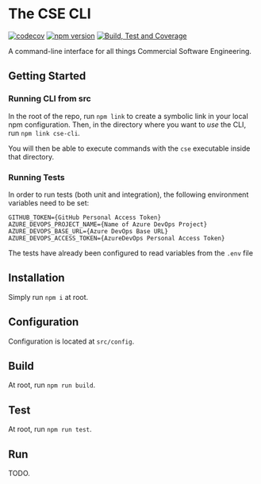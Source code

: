 # The CSE CLI

[![codecov](https://codecov.io/gh/tbarlow12/cse-cli/branch/master/graph/badge.svg)](https://codecov.io/gh/tbarlow12/cse-cli) [![npm version](https://badge.fury.io/js/cse-cli.svg)](https://badge.fury.io/js/cse-cli) [![Build, Test and Coverage](https://github.com/tbarlow12/cse-cli/workflows/Build,%20Test%20and%20Coverage/badge.svg)](https://github.com/tbarlow12/cse-cli/actions?query=workflow%3A%22Build%2C+Test+and+Coverage%22)

A command-line interface for all things Commercial Software Engineering.

## Getting Started

### Running CLI from src

In the root of the repo, run `npm link` to create a symbolic link in your local npm configuration. Then, in the directory where you want to _use_ the CLI, run `npm link cse-cli`.

You will then be able to execute commands with the `cse` executable inside that directory.

### Running Tests

In order to run tests (both unit and integration), the following environment variables need to be set:

```
GITHUB_TOKEN={GitHub Personal Access Token}
AZURE_DEVOPS_PROJECT_NAME={Name of Azure DevOps Project}
AZURE_DEVOPS_BASE_URL={Azure DevOps Base URL}
AZURE_DEVOPS_ACCESS_TOKEN={AzureDevOps Personal Access Token}
```

The tests have already been configured to read variables from the `.env` file

## Installation

Simply run `npm i` at root.

## Configuration

Configuration is located at `src/config`.

## Build

At root, run `npm run build`.

## Test

At root, run `npm run test`.

## Run

TODO.
